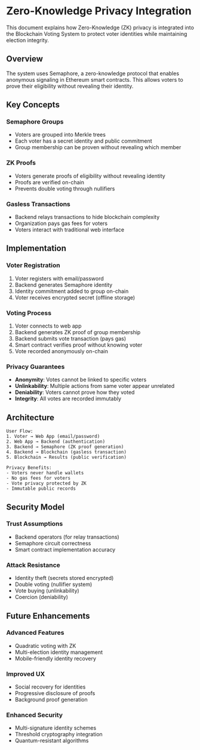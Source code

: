 # Zero-Knowledge Privacy Integration

This document explains how Zero-Knowledge (ZK) privacy is integrated into the Blockchain Voting System to protect voter identities while maintaining election integrity.

## Overview

The system uses Semaphore, a zero-knowledge protocol that enables anonymous signaling in Ethereum smart contracts. This allows voters to prove their eligibility without revealing their identity.

## Key Concepts

### Semaphore Groups
- Voters are grouped into Merkle trees
- Each voter has a secret identity and public commitment
- Group membership can be proven without revealing which member

### ZK Proofs
- Voters generate proofs of eligibility without revealing identity
- Proofs are verified on-chain
- Prevents double voting through nullifiers

### Gasless Transactions
- Backend relays transactions to hide blockchain complexity
- Organization pays gas fees for voters
- Voters interact with traditional web interface

## Implementation

### Voter Registration
1. Voter registers with email/password
2. Backend generates Semaphore identity
3. Identity commitment added to group on-chain
4. Voter receives encrypted secret (offline storage)

### Voting Process
1. Voter connects to web app
2. Backend generates ZK proof of group membership
3. Backend submits vote transaction (pays gas)
4. Smart contract verifies proof without knowing voter
5. Vote recorded anonymously on-chain

### Privacy Guarantees
- **Anonymity**: Votes cannot be linked to specific voters
- **Unlinkability**: Multiple actions from same voter appear unrelated
- **Deniability**: Voters cannot prove how they voted
- **Integrity**: All votes are recorded immutably

## Architecture

```
User Flow:
1. Voter → Web App (email/password)
2. Web App → Backend (authentication)
3. Backend → Semaphore (ZK proof generation)
4. Backend → Blockchain (gasless transaction)
5. Blockchain → Results (public verification)

Privacy Benefits:
- Voters never handle wallets
- No gas fees for voters
- Vote privacy protected by ZK
- Immutable public records
```

## Security Model

### Trust Assumptions
- Backend operators (for relay transactions)
- Semaphore circuit correctness
- Smart contract implementation accuracy

### Attack Resistance
- Identity theft (secrets stored encrypted)
- Double voting (nullifier system)
- Vote buying (unlinkability)
- Coercion (deniability)

## Future Enhancements

### Advanced Features
- Quadratic voting with ZK
- Multi-election identity management
- Mobile-friendly identity recovery

### Improved UX
- Social recovery for identities
- Progressive disclosure of proofs
- Background proof generation

### Enhanced Security
- Multi-signature identity schemes
- Threshold cryptography integration
- Quantum-resistant algorithms